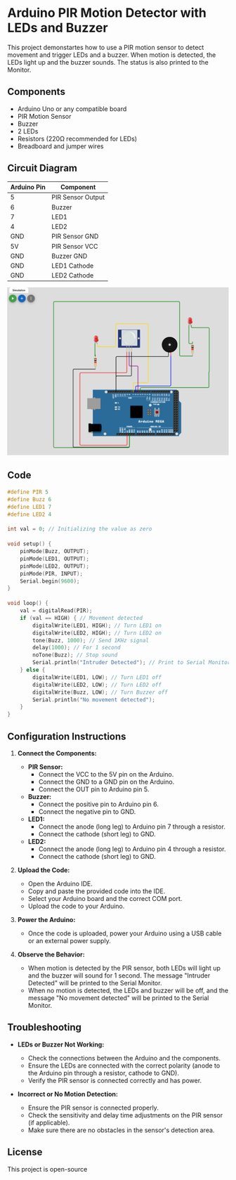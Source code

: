 
# Arduino PIR Motion Detector with LEDs and Buzzer

This project demonstartes how to use a PIR motion sensor to detect movement and trigger LEDs and a buzzer. When motion is detected, the LEDs light up and the buzzer sounds. The status is also printed to the Monitor.

## Components

- Arduino Uno or any compatible board
- PIR Motion Sensor
- Buzzer
- 2 LEDs
- Resistors (220Ω recommended for LEDs)
- Breadboard and jumper wires

## Circuit Diagram

| Arduino Pin | Component         |
|-------------|-------------------|
| 5           | PIR Sensor Output |
| 6           | Buzzer            |
| 7           | LED1              |
| 4           | LED2              |
| GND         | PIR Sensor GND    |
| 5V          | PIR Sensor VCC    |
| GND         | Buzzer GND        |
| GND         | LED1 Cathode      |
| GND         | LED2 Cathode      |

![Schematics](https://github.com/swalehmwadime/IOT-Arduino-Sample-projects/blob/main/Projects/Project7/Passive%20Infrared.png)
## Code

```cpp
#define PIR 5
#define Buzz 6
#define LED1 7
#define LED2 4

int val = 0; // Initializing the value as zero

void setup() {
    pinMode(Buzz, OUTPUT);
    pinMode(LED1, OUTPUT);
    pinMode(LED2, OUTPUT);
    pinMode(PIR, INPUT);
    Serial.begin(9600);
}

void loop() {
    val = digitalRead(PIR);
    if (val == HIGH) { // Movement detected
        digitalWrite(LED1, HIGH); // Turn LED1 on
        digitalWrite(LED2, HIGH); // Turn LED2 on
        tone(Buzz, 1000); // Send 1KHz signal
        delay(1000); // For 1 second
        noTone(Buzz); // Stop sound
        Serial.println("Intruder Detected"); // Print to Serial Monitor
    } else {
        digitalWrite(LED1, LOW); // Turn LED1 off
        digitalWrite(LED2, LOW); // Turn LED2 off
        digitalWrite(Buzz, LOW); // Turn Buzzer off
        Serial.println("No movement detected");
    }
}
```

## Configuration Instructions

1. **Connect the Components:**
   - **PIR Sensor:**
     - Connect the VCC to the 5V pin on the Arduino.
     - Connect the GND to a GND pin on the Arduino.
     - Connect the OUT pin to Arduino pin 5.
   - **Buzzer:**
     - Connect the positive pin to Arduino pin 6.
     - Connect the negative pin to GND.
   - **LED1:**
     - Connect the anode (long leg) to Arduino pin 7 through a resistor.
     - Connect the cathode (short leg) to GND.
   - **LED2:**
     - Connect the anode (long leg) to Arduino pin 4 through a resistor.
     - Connect the cathode (short leg) to GND.

2. **Upload the Code:**
   - Open the Arduino IDE.
   - Copy and paste the provided code into the IDE.
   - Select your Arduino board and the correct COM port.
   - Upload the code to your Arduino.

3. **Power the Arduino:**
   - Once the code is uploaded, power your Arduino using a USB cable or an external power supply.

4. **Observe the Behavior:**
   - When motion is detected by the PIR sensor, both LEDs will light up and the buzzer will sound for 1 second. The message "Intruder Detected" will be printed to the Serial Monitor.
   - When no motion is detected, the LEDs and buzzer will be off, and the message "No movement detected" will be printed to the Serial Monitor.

## Troubleshooting

- **LEDs or Buzzer Not Working:**
  - Check the connections between the Arduino and the components.
  - Ensure the LEDs are connected with the correct polarity (anode to the Arduino pin through a resistor, cathode to GND).
  - Verify the PIR sensor is connected correctly and has power.

- **Incorrect or No Motion Detection:**
  - Ensure the PIR sensor is connected properly.
  - Check the sensitivity and delay time adjustments on the PIR sensor (if applicable).
  - Make sure there are no obstacles in the sensor's detection area.

## License

This project is open-source 

